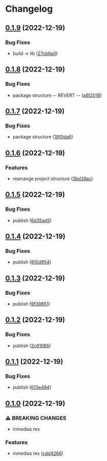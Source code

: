 # Changelog

## [0.1.9](https://github.com/Tubee01/szamlazzhu-client/compare/v0.1.8...v0.1.9) (2022-12-19)


### Bug Fixes

* build -&gt; lib ([27cb8a0](https://github.com/Tubee01/szamlazzhu-client/commit/27cb8a0b17e6e14a65201637b78cd502009318c1))

## [0.1.8](https://github.com/Tubee01/szamlazzhu-client/compare/v0.1.7...v0.1.8) (2022-12-19)


### Bug Fixes

* package structure -- REVERT -- ([a6f2016](https://github.com/Tubee01/szamlazzhu-client/commit/a6f201678728eeb8b3dce833d2986d42a121f911))

## [0.1.7](https://github.com/Tubee01/szamlazzhu-client/compare/v0.1.6...v0.1.7) (2022-12-19)


### Bug Fixes

* package structure ([1910da6](https://github.com/Tubee01/szamlazzhu-client/commit/1910da6f9f5964107f66699ab64ad337aba74679))

## [0.1.6](https://github.com/Tubee01/szamlazzhu-client/compare/v0.1.5...v0.1.6) (2022-12-19)


### Features

* rearrange project structure ([3bd38ac](https://github.com/Tubee01/szamlazzhu-client/commit/3bd38ac9d2ede869769083d571214a07dd0485f9))

## [0.1.5](https://github.com/Tubee01/szamlazzhu-client/compare/v0.1.4...v0.1.5) (2022-12-19)


### Bug Fixes

* publish ([6d35ad5](https://github.com/Tubee01/szamlazzhu-client/commit/6d35ad5fc37a1c401b03a5dda5270292c0e8eb90))

## [0.1.4](https://github.com/Tubee01/szamlazzhu-client/compare/v0.1.3...v0.1.4) (2022-12-19)


### Bug Fixes

* publish ([810d954](https://github.com/Tubee01/szamlazzhu-client/commit/810d9543090fc626ca4a4cc061afc238d8c297bc))

## [0.1.3](https://github.com/Tubee01/szamlazzhu-client/compare/v0.1.2...v0.1.3) (2022-12-19)


### Bug Fixes

* publish ([9f39851](https://github.com/Tubee01/szamlazzhu-client/commit/9f39851531c7c0dbcfbba29e976fb10ed9764b2b))

## [0.1.2](https://github.com/Tubee01/szamlazzhu-client/compare/v0.1.1...v0.1.2) (2022-12-19)


### Bug Fixes

* publish ([2c61085](https://github.com/Tubee01/szamlazzhu-client/commit/2c610858d84154d6f6023ee119a88eff2077e9df))

## [0.1.1](https://github.com/Tubee01/szamlazzhu-client/compare/v0.1.0...v0.1.1) (2022-12-19)


### Bug Fixes

* publish ([613e484](https://github.com/Tubee01/szamlazzhu-client/commit/613e484d7318d283e550fba3457aa72eb93f15b1))

## [0.1.0](https://github.com/Tubee01/szamlazzhu-client/compare/v0.0.0...v0.1.0) (2022-12-19)


### ⚠ BREAKING CHANGES

* inmedias res

### Features

* inmedias res ([cdd4266](https://github.com/Tubee01/szamlazzhu-client/commit/cdd42669c8a040c4ae0d27ddeb62313311526978))
